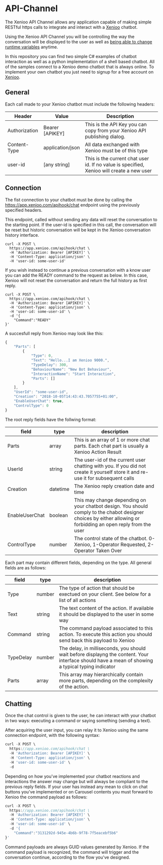 # API-Channel

The Xenioo API Channel allows any application capable of making simple RESTful https calls to integrate and interact with a <a href='https://www.xenioo.com' target="_blank">Xenioo</a> chatbot. 

Using the Xenioo API Channel you will be controlling the way the conversation will be displayed to the user as well as <a href='https://www.xenioo.com/changing-conversation-flow/' target="_blank">being able to change runtime variables</a> anytime.

In this repository you can find two simple C# examples of chatbot interaction as well as a python implementation of a shell based chatbot. All of the samples connect to a Xenioo demo chatbot that is always online. To implement your own chatbot you just need to signup for a free account on <a href='https://app.xenioo.com/auth/signup' target="_blank">Xenioo</a>.

## General

Each call made to your Xenioo chatbot must include the following headers:

|Header           |Value            |Description
|-----------------|-----------------|-----------------|
|Authorization    |Bearer [APIKEY]  | This is the API Key you can copy from your Xenioo API publishing dialog. |
|Content-Type     |application/json | All data exchanged with Xenioo must be of this type |
|user-id          |[any string]     | This is the current chat user id. If no value is specified, Xenioo will create a new user|


## Connection

The fist connection to your chatbot must be done by calling the https://app.xenioo.com/apihook/chat endpoint using the previously specified headers. 

This endpoint, called without sending any data will reset the conversation to the starting point. If the user-id is specified in this call, the conversation will be reset but historic conversation will be kept in the Xenioo conversation history interface.

```shell
curl -X POST \
  https://app.xenioo.com/apihook/chat \
  -H 'Authorization: Bearer [APIKEY]' \
  -H 'Content-Type: application/json' \
  -H 'user-id: some-user-id'
```

If you wish instead to continue a previous conversation with a know user you can add the READY command to the request as below. In this case, Xenioo will not reset the conversation and return the full history as first reply.

```shell
curl -X POST \
  https://app.xenioo.com/apihook/chat \
  -H 'Authorization: Bearer [APIKEY]' \
  -H 'Content-Type: application/json' \
  -H 'user-id: some-user-id' \
  -d '{
	"Command":"READY"
}'
```

A succesfull reply from Xenioo may look like this:

```javascript
{
    "Parts": [
        {
            "Type": 0,
            "Text": "Hello...I am Xenioo 9000.",
            "TypeDelay": 300,
            "BehaviourName": "New Bot Behaviour",
            "InteractionName": "Start Interaction",
            "Parts": []
        }
    ],
    "UserId": "some-user-id",
    "Creation": "2018-10-05T14:43:43.7057755+01:00",
    "EnableUserChat": true,
    "ControlType": 0
}
```

The root reply fields have the follwing format:

|field|type|description|
|-|-|-|
|Parts|array|This is an array of 1 or more chat parts. Each chat part is usually a Xenioo Action Result|
|UserId|string|The user-id of the current user chatting with you. If you did not create it yourself store it and re-use it for subsequent calls|
|Creation|datetime|The Xenioo reply creation date and time |
|EnableUserChat|boolean|This may change depending on your chatbot design. You should comply to the chabot designer choices by either allowing or forbidding an open reply from the user|
|ControlType|number|The control state of the chatbot. 0-Xenioo, 1-Operator Requested, 2-Operator Taken Over|

Each part may contain different fields, depending on the type. All general fields are as follows:

|field|type|description|
|-|-|-|
|Type|number|The type of action that should be exectued on your client. See below for a list of all actions|
|Text|string|The text content of the action. If available it should be displayed to the user in some way|
|Command|string|The command payload associated to this action. To execute this action you should send back this payload to Xenioo|
|TypeDelay|number|The delay, in milliseconds, you should wait before displayng the content. Your interface should have a mean of showing a typical typing indicator|
|Parts|array|This array may hierarchically contain more parts, depending on the complexity of the action.|

## Chatting

Once the chat control is given to the user, he can interact with your chatbot in two ways: executing a command or saying something (sending a text).

After acquiring the user input, you can relay it to Xenioo using the same connection endpoint, with the following syntax:

```javascript
curl -X POST \
  https://app.xenioo.com/apihook/chat \
  -H 'Authorization: Bearer [APIKEY]' \
  -H 'Content-Type: application/json' \
  -H 'user-id: some-user-id' \
  -d 
```

Depending on how you've implemented your chatbot reactions and interactions the answer may change but will always be compliant to the previous reply fields. If your user has instead any mean to click on chat buttons you've implemented or on Carousel contents you must forward to Xenioo the command payload as follows:

```javascript
curl -X POST \
  https://app.xenioo.com/apihook/chat \
  -H 'Authorization: Bearer [APIKEY]' \
  -H 'Content-Type: application/json' \
  -H 'user-id: some-user-id' \
  -d '{
	"Command":"3131292d-945e-4b6b-9f78-7f5eacebf5b6"
}'
```

Command payloads are always GUID values generated by Xenioo. If the command payload is recognized, the command will trigger and the conversation continue, according to the flow you've designed.





